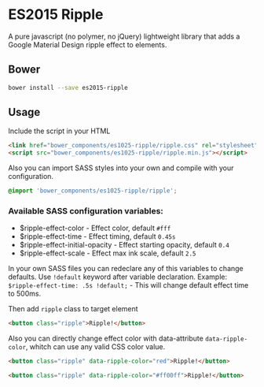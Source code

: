 ES2015 Ripple
==============

A pure javascript (no polymer, no jQuery) lightweight library that adds a Google Material Design ripple effect to elements.

## Bower

  ```bash
  bower install --save es2015-ripple
  ```

## Usage

Include the script in your HTML

  ```html
  <link href="bower_components/es1025-ripple/ripple.css" rel="stylesheet">
  <script src="bower_components/es1025-ripple/ripple.min.js"></script>
  ```

Also you can import SASS styles into your own and compile with your configuration.

```css
@import 'bower_components/es1025-ripple/ripple';
```
### Available SASS configuration variables:
- $ripple-effect-color - Effect color, default `#fff`
- $ripple-effect-time - Effect timing, default `0.45s`
- $ripple-effect-initial-opacity - Effect starting opacity, default `0.4`
- $ripple-effect-scale - Effect max ink scale, default `2.5`

In your own SASS files you can redeclare any of this variables to change defaults. Use `!default` keyword after variable declaration.
Example: `$ripple-effect-time: .5s !default;` - This will change default effect time to 500ms.

Then add `ripple` class to target element

  ```html
  <button class="ripple">Ripple!</button>
  ```

Also you can directly change  effect color with data-attribute `data-ripple-color`, whitch can use any valid CSS color value.

  ```html
  <button class="ripple" data-ripple-color="red">Ripple!</button>

  <button class="ripple" data-ripple-color="#ff00ff">Ripple!</button>
  ```
